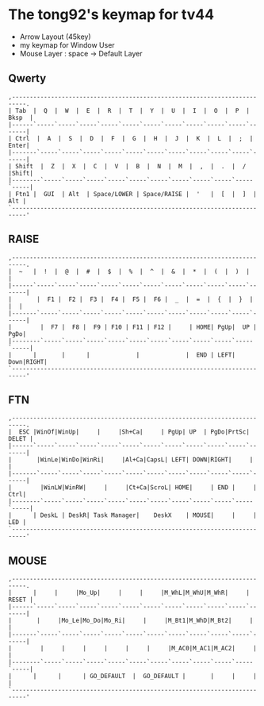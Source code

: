 # The tong92's keymap for tv44

- Arrow Layout (45key)
- my keymap for Window User
- Mouse Layer : space -> Default Layer

## Qwerty
	,--------------------------------------------------------------------------.
	| Tab  |  Q  |  W  |  E  |  R  |  T  |  Y  |  U  |  I  |  O  |  P  | Bksp  |
	|------`-----`-----`-----`-----`-----`-----`-----`-----`-----`-----`-------|
	| Ctrl  |  A  |  S  |  D  |  F  |  G  |  H  |  J  |  K  |  L  |  ;  | Enter|
	|-------`-----`-----`-----`-----`-----`-----`-----`-----`-----`-----`------|
	| Shift  |  Z  |  X  |  C  |  V  |  B  |  N  |  M  |  ,  |  .  |  /  |Shift|
	|--------`-----`-----`-----`-----`-----`-----`-----`-----`-----`-----`-----|
	| Ftn1 |  GUI  | Alt  | Space/LOWER | Space/RAISE |  '   |  [  |  ]  | Alt |
	`--------------------------------------------------------------------------'


## RAISE
	,--------------------------------------------------------------------------.
	|  ~   |  !  |  @  |  #  |  $  |  %  |  ^  |  &  |  *  |  (  |  )  |       |
	|------`-----`-----`-----`-----`-----`-----`-----`-----`-----`-----`-------|
	|       |  F1 |  F2 |  F3 |  F4 |  F5 |  F6 |  _  |  =  |  {  |  }  |   |  |
	|-------`-----`-----`-----`-----`-----`-----`-----`-----`-----`-----`------|
	|        |  F7 |  F8 |  F9 | F10 | F11 | F12 |     | HOME| PgUp|  UP | PgDo|
	|--------`-----`-----`-----`-----`-----`-----`-----`-----`-----`-----`-----|
	|      |       |      |             |             |  END | LEFT| Down|RIGHT|
	`--------------------------------------------------------------------------'


## FTN
	,--------------------------------------------------------------------------.
	|  ESC |WinOf|WinUp|     |     |Sh+Ca|     | PgUp| UP  | PgDo|PrtSc| DELET |
	|------`-----`-----`-----`-----`-----`-----`-----`-----`-----`-----`-------|
	|       |WinLe|WinDo|WinRi|     |Al+Ca|CapsL| LEFT| DOWN|RIGHT|     |      |
	|-------`-----`-----`-----`-----`-----`-----`-----`-----`-----`-----`------|
	|        |WinLW|WinRW|     |     |Ct+Ca|ScroL| HOME|     | END |     | Ctrl|
	|--------`-----`-----`-----`-----`-----`-----`-----`-----`-----`-----`-----|
	|      | DeskL | DeskR| Task Manager|    DeskX    | MOUSE|     |     | LED |
	`--------------------------------------------------------------------------'


## MOUSE
	,--------------------------------------------------------------------------.
	|      |     |     |Mo_Up|     |     |     |M_WhL|M_WhU|M_WhR|     | RESET |
	|------`-----`-----`-----`-----`-----`-----`-----`-----`-----`-----`-------|
	|       |     |Mo_Le|Mo_Do|Mo_Ri|     |     |M_Bt1|M_WhD|M_Bt2|     |      |
	|-------`-----`-----`-----`-----`-----`-----`-----`-----`-----`-----`------|
	|        |     |     |     |     |     |     |M_AC0|M_AC1|M_AC2|     |     |
	|--------`-----`-----`-----`-----`-----`-----`-----`-----`-----`-----`-----|
	|      |      |      | GO_DEFAULT  |  GO_DEFAULT |       |     |     |     |
	`--------------------------------------------------------------------------'
